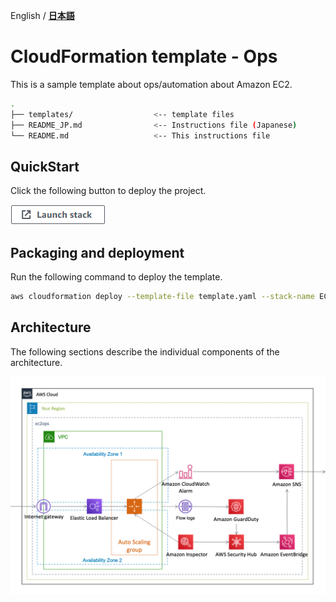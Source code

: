 English / [**日本語**](README_JP.md)

# CloudFormation template - Ops

This is a sample template about ops/automation about Amazon EC2.

```bash
.
├── templates/                  <-- template files
├── README_JP.md                <-- Instructions file (Japanese)
└── README.md                   <-- This instructions file
```

## QuickStart

Click the following button to deploy the project.

[![cloudformation-launch-stack](images/cloudformation-launch-stack.png)](https://console.aws.amazon.com/cloudformation/home?region=ap-northeast-1#/stacks/create/review?stackName=EC2Ops&templateURL=https://eijikominami.s3-ap-northeast-1.amazonaws.com/aws-cloudformation-samples/ops/ec2.yaml)

## Packaging and deployment

Run the following command to deploy the template.

```bash
aws cloudformation deploy --template-file template.yaml --stack-name EC2Ops --capabilities CAPABILITY_NAMED_IAM CAPABILITY_AUTO_EXPAND
```

## Architecture

The following sections describe the individual components of the architecture.

![](images/architecture.png)